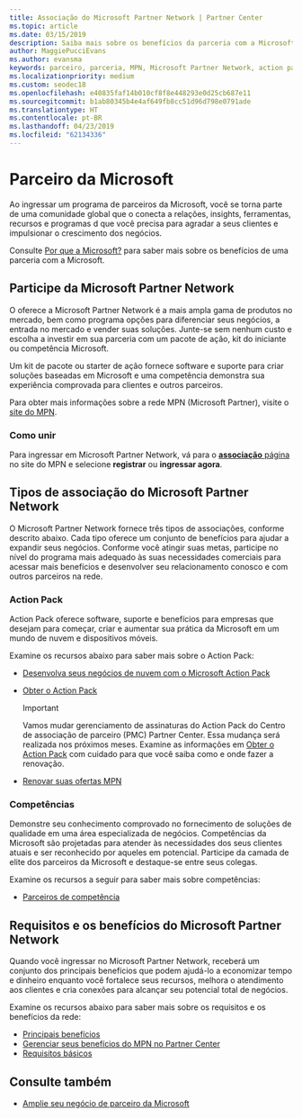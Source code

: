 ```yaml
---
title: Associação do Microsoft Partner Network | Partner Center
ms.topic: article
ms.date: 03/15/2019
description: Saiba mais sobre os benefícios da parceria com a Microsoft. O oferece a Microsoft Partner Network é a mais ampla gama de produtos no mercado, bem como programa opções para diferenciar seus negócios, a entrada no mercado e vender suas soluções.
author: MaggiePucciEvans
ms.author: evansma
keywords: parceiro, parceria, MPN, Microsoft Partner Network, action pack, MAPS, assinatura do action pack, benefícios, benefícios do MPN, associação, silver, gold, competências
ms.localizationpriority: medium
ms.custom: seodec18
ms.openlocfilehash: e40835faf14b010cf8f8e448293e0d25cb687e11
ms.sourcegitcommit: b1ab80345b4e4af649fb8cc51d96d798e0791ade
ms.translationtype: HT
ms.contentlocale: pt-BR
ms.lasthandoff: 04/23/2019
ms.locfileid: "62134336"
---
```

# <a name="partner-with-microsoft"></a>Parceiro da Microsoft

Ao ingressar um programa de parceiros da Microsoft, você se torna parte de uma comunidade global que o conecta a relações, insights, ferramentas, recursos e programas d que você precisa para agradar a seus clientes e impulsionar o crescimento dos negócios.

Consulte [Por que a Microsoft?](https://partner.microsoft.com/business-opportunities/why-microsoft) para saber mais sobre os benefícios de uma parceria com a Microsoft. 

## <a name="join-the-microsoft-partner-network"></a>Participe da Microsoft Partner Network

<!-- 12/5/18 The content below was copied and pasted directly from the Membership page of the MPN site (https://partner.microsoft.com/en-us/membership)-->

O oferece a Microsoft Partner Network é a mais ampla gama de produtos no mercado, bem como programa opções para diferenciar seus negócios, a entrada no mercado e vender suas soluções. Junte-se sem nenhum custo e escolha a investir em sua parceria com um pacote de ação, kit do iniciante ou competência Microsoft.

Um kit de pacote ou starter de ação fornece software e suporte para criar soluções baseadas em Microsoft e uma competência demonstra sua experiência comprovada para clientes e outros parceiros.

Para obter mais informações sobre a rede MPN (Microsoft Partner), visite o [site do MPN](https://partner.microsoft.com/commercial).

### <a name="how-to-join"></a>Como unir

Para ingressar em Microsoft Partner Network, vá para o [ **associação** página](https://partner.microsoft.com/membership) no site do MPN e selecione **registrar** ou **ingressar agora**.

## <a name="microsoft-partner-network-membership-types"></a>Tipos de associação do Microsoft Partner Network

<!-- 12/5/18 The content below was copied and pasted directly from the Membership pages of the MPN site (https://partner.microsoft.com/en-us/membership)-->

O Microsoft Partner Network fornece três tipos de associações, conforme descrito abaixo. Cada tipo oferece um conjunto de benefícios para ajudar a expandir seus negócios. Conforme você atingir suas metas, participe no nível do programa mais adequado às suas necessidades comerciais para acessar mais benefícios e desenvolver seu relacionamento conosco e com outros parceiros na rede.

### <a name="action-pack"></a>Action Pack

Action Pack oferece software, suporte e benefícios para empresas que desejam para começar, criar e aumentar sua prática da Microsoft em um mundo de nuvem e dispositivos móveis. 

Examine os recursos abaixo para saber mais sobre o Action Pack:

- [Desenvolva seus negócios de nuvem com o Microsoft Action Pack](https://partner.microsoft.com/membership/action-pack)
- [Obter o Action Pack](mpn-get-action-pack.md)
  
    >[!IMPORTANT]
    >Vamos mudar gerenciamento de assinaturas do Action Pack do Centro de associação de parceiro (PMC) Partner Center. Essa mudança será realizada nos próximos meses. Examine as informações em [Obter o Action Pack](mpn-get-action-pack.md) com cuidado para que você saiba como e onde fazer a renovação.  

- [Renovar suas ofertas MPN](renew-mpn-offers.md)

### <a name="competencies"></a>Competências

Demonstre seu conhecimento comprovado no fornecimento de soluções de qualidade em uma área especializada de negócios. Competências da Microsoft são projetadas para atender às necessidades dos seus clientes atuais e ser reconhecido por aqueles em potencial. Participe da camada de elite dos parceiros da Microsoft e destaque-se entre seus colegas.

Examine os recursos a seguir para saber mais sobre competências:

- [Parceiros de competência](https://partner.microsoft.com/membership/competencies)

## <a name="microsoft-partner-network-benefits-and-requirements"></a>Requisitos e os benefícios do Microsoft Partner Network

Quando você ingressar no Microsoft Partner Network, receberá um conjunto dos principais benefícios que podem ajudá-lo a economizar tempo e dinheiro enquanto você fortalece seus recursos, melhora o atendimento aos clientes e cria conexões para alcançar seu potencial total de negócios.

Examine os recursos abaixo para saber mais sobre os requisitos e os benefícios da rede:

- [Principais benefícios](https://partner.microsoft.com/en-us/membership/core-benefits#simple-tab-content-1)
- [Gerenciar seus benefícios do MPN no Partner Center](manage-your-partner-network-benefits.md)
- [Requisitos básicos](https://partner.microsoft.com/en-us/membership/core-benefits#simple-tab-content-2)

## <a name="see-also"></a>Consulte também
- [Amplie seu negócio de parceiro da Microsoft](grow-your-business.md)
